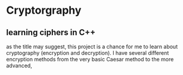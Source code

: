 # Cryptorgraphy

## learning ciphers in C++

as the title may suggest, this project is a chance for me to learn about cryptography (encryption and decryption). I have several different encryption methods from the very basic Caesar method to the more advanced,
